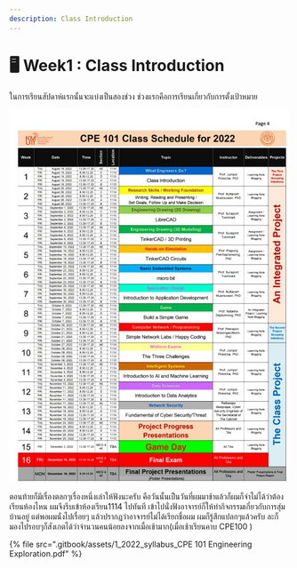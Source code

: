 ```yaml
---
description: Class Introduction
---
```


# 🖥 Week1 : Class Introduction

ในการเรียนสัปดาห์แรกนั้นจะแบ่งเป็นสองช่วง ช่วงแรกคือการเรียนเกี่ยวกับการตั้งเป้าหมาย&#x20;

<img src=".gitbook/assets/cpe101-Course-Syallabus (1).jpg" alt="" data-size="original">

ตอนท้ายก็มีเรื่องตลกๆเรื่องหนึ่งเล่าให้ฟังนะครับ คือวันนั้นเป็นวันที่ผมมาช้าแล้วก็ผมก็จำไม่ได้ว่าต้องเรียนห้องไหน ผมจึงรีบเข้าห้องเรียน1114 ไปทันที เข้าไปนั่งฟังอาจารย์ก็ให้ทำกิจกรรมเกี่ยวกับการสุ่มบ้านอยู่ แต่พอผมนั่งไปเรื่อยๆ แล้วปรากฎว่าอาจารย์ไม่ได้เรียกชื่อผม ผมก็รู้สึกแปลกๆแล้วครับ ละก็มองไปรอบๆก็สังเกตได้ว่าจำนวนคนน้อยลงจากเมื่อเช้ามาก(เมื่อเช้าเรียนคาบ CPE100 )&#x20;

{% file src=".gitbook/assets/1_2022_syllabus_CPE 101 Engineering Exploration.pdf" %}
